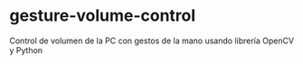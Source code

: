 # gesture-volume-control
Control de volumen de la PC con gestos de la mano usando librería OpenCV y Python
